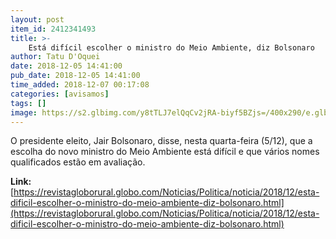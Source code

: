```yaml
---
layout: post
item_id: 2412341493
title: >-
    Está difícil escolher o ministro do Meio Ambiente, diz Bolsonaro
author: Tatu D'Oquei
date: 2018-12-05 14:41:00
pub_date: 2018-12-05 14:41:00
time_added: 2018-12-07 00:17:08
categories: [avisamos]
tags: []
image: https://s2.glbimg.com/y8tTLJ7elQqCv2jRA-biyf5BZjs=/400x290/e.glbimg.com/og/ed/f/original/2018/11/06/e__ocTVYVO.jpg
---
```


O presidente eleito, Jair Bolsonaro, disse, nesta quarta-feira (5/12), que a escolha do novo ministro do Meio Ambiente está difícil e que vários nomes qualificados estão em avaliação.

**Link:** [https://revistagloborural.globo.com/Noticias/Politica/noticia/2018/12/esta-dificil-escolher-o-ministro-do-meio-ambiente-diz-bolsonaro.html](https://revistagloborural.globo.com/Noticias/Politica/noticia/2018/12/esta-dificil-escolher-o-ministro-do-meio-ambiente-diz-bolsonaro.html)

